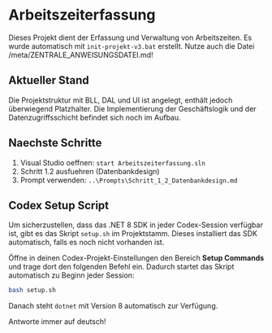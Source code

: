 # Arbeitszeiterfassung

Dieses Projekt dient der Erfassung und Verwaltung von Arbeitszeiten. Es wurde automatisch mit `init-projekt-v3.bat` erstellt.
Nutze auch die Datei /meta/ZENTRALE_ANWEISUNGSDATEI.md!

## Aktueller Stand
Die Projektstruktur mit BLL, DAL und UI ist angelegt, enthält jedoch überwiegend Platzhalter. Die Implementierung der Geschäftslogik und der Datenzugriffsschicht befindet sich noch im Aufbau.

## Naechste Schritte
1. Visual Studio oeffnen: `start Arbeitszeiterfassung.sln`
2. Schritt 1.2 ausfuehren (Datenbankdesign)
3. Prompt verwenden: `..\Prompts\Schritt_1_2_Datenbankdesign.md`

## Codex Setup Script

Um sicherzustellen, dass das .NET 8 SDK in jeder Codex-Session verfügbar ist, gibt es das Skript `setup.sh` im Projektstamm. Dieses installiert das SDK automatisch, falls es noch nicht vorhanden ist.

Öffne in deinen Codex-Projekt-Einstellungen den Bereich **Setup Commands** und trage dort den folgenden Befehl ein. Dadurch startet das Skript automatisch zu Beginn jeder Session:

```bash
bash setup.sh
```

Danach steht `dotnet` mit Version 8 automatisch zur Verfügung.

Antworte immer auf deutsch!
